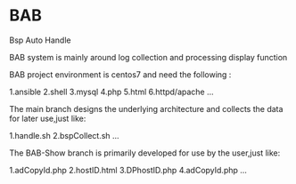 # BAB
Bsp Auto Handle

BAB system is mainly around log collection and processing display function

BAB project environment is centos7 and need the following :

1.ansible
2.shell
3.mysql
4.php
5.html
6.httpd/apache
...

The main branch designs the underlying architecture and collects the data for later use,just like:

1.handle.sh
2.bspCollect.sh
...

The BAB-Show branch is primarily developed for use by the user,just like:

1.adCopyId.php
2.hostID.html
3.DPhostID.php
4.adCopyId.php
...


